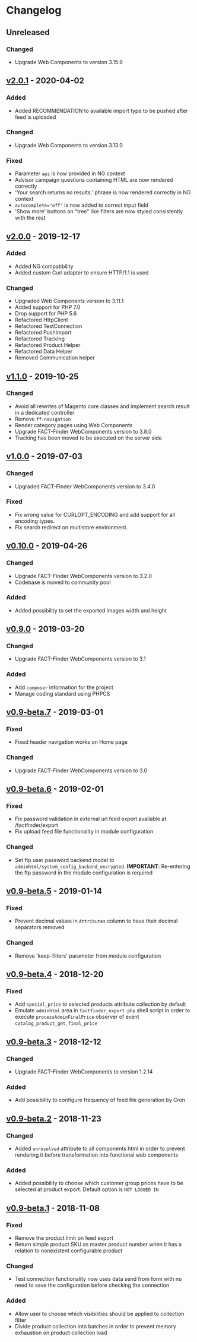 # Changelog
## Unreleased
### Changed
- Upgrade Web Components to version 3.15.9

## [v2.0.1] - 2020-04-02
### Added
- Added RECOMMENDATION to available import type to be pushed after feed is uploaded

### Changed
- Upgrade Web Components to version 3.13.0

### Fixed
- Parameter `api` is now provided in NG context
- Advisor campaign questions containing HTML are now rendered correctly
- 'Your search returns no results.' phrase is now rendered correctly in NG context
- `autocomplete="off"` is now added to correct input field
- 'Show more' buttons on "tree" like filters are now styled consistently with the rest

## [v2.0.0] - 2019-12-17
### Added
- Added NG compatibility
- Added custom Curl adapter to ensure HTTP/1.1 is used

### Changed
- Upgraded Web Components version to 3.11.1
- Added support for PHP 7.0
- Drop support for PHP 5.6
- Refactored HttpClient
- Refactored TestConnection
- Refactored PushImport
- Refactored Tracking
- Refactored Product Helper
- Refactored Data Helper
- Removed Communication helper

## [v1.1.0] - 2019-10-25
### Changed
- Avoid all rewrites of Magento core classes and implement search result in a dedicated controller
- Remove `ff-navigation`
- Render category pages using Web Components
- Upgrade FACT-Finder WebComponents version to 3.8.0
- Tracking has been moved to be executed on the server side

## [v1.0.0] - 2019-07-03
### Changed
- Upgraded FACT-Finder WebComponents version to 3.4.0

### Fixed
- Fix wrong value for CURLOPT_ENCODING and add support for all encoding types.
- Fix search redirect on multistore environment.

## [v0.10.0] - 2019-04-26
### Changed
- Upgrade FACT-Finder WebComponents version to 3.2.0
- Codebase is moved to community pool

### Added
- Added possibility to set the exported images width and height

## [v0.9.0] - 2019-03-20
### Changed
- Upgrade FACT-Finder WebComponents version to 3.1

### Added
- Add `composer` information for the project
- Manage coding standard using PHPCS

## [v0.9-beta.7] - 2019-03-01
### Fixed
- Fixed header navigation works on Home page

### Changed
- Upgrade FACT-Finder WebComponents version to 3.0

## [v0.9-beta.6] - 2019-02-01
### Fixed
- Fix password validation in external url feed export available at /factfinder/export
- Fix upload feed file functionality in module configuration

### Changed
- Set ftp user password backend model to `adminhtml/system_config_backend_encrypted`.
  **IMPORTANT**: Re-entering the ftp password in the module configuration is required

## [v0.9-beta.5] - 2019-01-14
### Fixed
- Prevent decimal values in `Attributes` column to have their decimal separators removed

### Changed
- Remove 'keep-filters' parameter from module configuration

## [v0.9-beta.4] - 2018-12-20
### Fixed
- Add `special_price` to selected products attribute collection by default
- Emulate `adminhtml` area in `factfinder_export.php` shell script in order to execute `processAdminFinalPrice`
  observer of event `catalog_product_get_final_price`

## [v0.9-beta.3] - 2018-12-12
### Changed
- Upgrade FACT-Finder WebComponents to version 1.2.14

### Added
- Add possibility to configure frequency of feed file generation by Cron

## [v0.9-beta.2] - 2018-11-23
### Changed
- Added `unresolved` attribute to all components html in order to prevent rendering it before transformation into
  functional web components

### Added
- Added possibility to choose which customer group prices have to be selected at product export.
  Default option is `NOT LOGGED IN`


## [v0.9-beta.1] - 2018-11-08
### Fixed
- Remove the product limit on feed export
- Return simple product SKU as master product number when it has a relation to nonexistent configurable product

### Changed
- Test connection functionality now uses data send from form with no need to save the configuration before checking
  the connection

### Added
- Allow user to choose which visibilities should be applied to collection filter
- Divide product collection into batches in order to prevent memory exhaustion on product collection load

[v2.0.1]:      https://github.com/FACT-Finder-Web-Components/magento1-module/releases/tag/v2.0.1
[v2.0.0]:      https://github.com/FACT-Finder-Web-Components/magento1-module/releases/tag/v2.0.0
[v1.1.0]:      https://github.com/FACT-Finder-Web-Components/magento1-module/releases/tag/v1.1.0
[v1.0.0]:      https://github.com/FACT-Finder-Web-Components/magento1-module/releases/tag/v1.0.0
[v0.10.0]:     https://github.com/FACT-Finder-Web-Components/magento1-module/releases/tag/v0.10.0
[v0.9.0]:      https://github.com/FACT-Finder-Web-Components/magento1-module/releases/tag/v0.9.0
[v0.9-beta.7]: https://github.com/FACT-Finder-Web-Components/magento1-module/releases/tag/v0.9-beta.7
[v0.9-beta.6]: https://github.com/FACT-Finder-Web-Components/magento1-module/releases/tag/v0.9-beta.6
[v0.9-beta.5]: https://github.com/FACT-Finder-Web-Components/magento1-module/releases/tag/v0.9-beta.5
[v0.9-beta.4]: https://github.com/FACT-Finder-Web-Components/magento1-module/releases/tag/v0.9-beta.4
[v0.9-beta.3]: https://github.com/FACT-Finder-Web-Components/magento1-module/releases/tag/v0.9-beta.3
[v0.9-beta.2]: https://github.com/FACT-Finder-Web-Components/magento1-module/releases/tag/v0.9-beta.2
[v0.9-beta.1]: https://github.com/FACT-Finder-Web-Components/magento1-module/releases/tag/v0.9-beta.1
